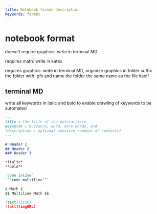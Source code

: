 ```yaml
---
title: Notebook format description
keywords: format
---
```


# notebook format

doesn't require graphics: 
	write in terminal MD

requires math:
	write in katex

requires graphics:
	write in terminal MD,
	organize graphics in folder
	suffix the folder with .gfx
	and name the folder the same
	name as the file itself

## terminal MD

write all keywords in italic and bold to enable
crawling of keywords to be automated

```md
---
title : the title of the note/article
keywords : buzzword, word, more words, end
?description : optional cohesive rundown of contents?
---

# Header 1
## Header 2
### Header 3

*italic*
**bold**

`code inline`
```code multiline```

$ Math $
$$ Multiline Math $$

[text](link)
![alt](imgURL)
```